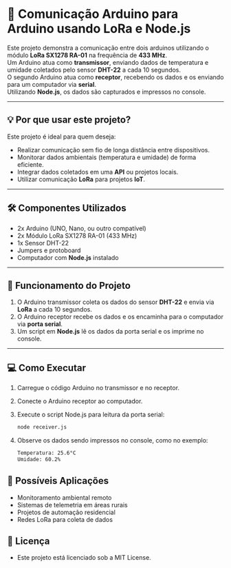 # 🚀 Comunicação Arduino para Arduino usando LoRa e Node.js

Este projeto demonstra a comunicação entre dois arduinos utilizando o módulo **LoRa SX1278 RA-01** na frequência de **433 MHz**.  
Um Arduino atua como **transmissor**, enviando dados de temperatura e umidade coletados pelo sensor **DHT-22** a cada 10 segundos.  
O segundo Arduino atua como **receptor**, recebendo os dados e os enviando para um computador via **serial**.  
Utilizando **Node.js**, os dados são capturados e impressos no console.

---

## 💡 Por que usar este projeto?

Este projeto é ideal para quem deseja:

- Realizar comunicação sem fio de longa distância entre dispositivos.
- Monitorar dados ambientais (temperatura e umidade) de forma eficiente.
- Integrar dados coletados em uma **API** ou projetos locais.
- Utilizar comunicação **LoRa** para projetos **IoT**.

---

## 🛠️ Componentes Utilizados

- 2x Arduino (UNO, Nano, ou outro compatível)
- 2x Módulo LoRa SX1278 RA-01 (433 MHz)
- 1x Sensor DHT-22
- Jumpers e protoboard
- Computador com **Node.js** instalado

---

## 📡 Funcionamento do Projeto

1. O Arduino transmissor coleta os dados do sensor **DHT-22** e envia via **LoRa** a cada 10 segundos.
2. O Arduino receptor recebe os dados e os encaminha para o computador via **porta serial**.
3. Um script em **Node.js** lê os dados da porta serial e os imprime no console.

---

## 💻 Como Executar

1. Carregue o código Arduino no transmissor e no receptor.
2. Conecte o Arduino receptor ao computador.
3. Execute o script Node.js para leitura da porta serial:

   ```bash
   node receiver.js

4. Observe os dados sendo impressos no console, como no exemplo:

    ```bash
    Temperatura: 25.6°C
    Umidade: 60.2%

## 🚀 Possíveis Aplicações
- Monitoramento ambiental remoto
- Sistemas de telemetria em áreas rurais
- Projetos de automação residencial
- Redes LoRa para coleta de dados

## 📝 Licença
- Este projeto está licenciado sob a MIT License.